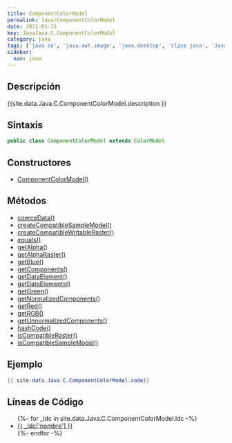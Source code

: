 ```yaml
---
title: ComponentColorModel
permalink: Java/ComponentColorModel
date: 2021-01-11
key: JavaJava.C.ComponentColorModel
category: java
tags: ['java se', 'java.awt.image', 'java.desktop', 'clase java', 'Java 1.0']
sidebar: 
  nav: java
---
```


## Descripción
{{site.data.Java.C.ComponentColorModel.description }}

## Sintaxis
~~~java
public class ComponentColorModel extends ColorModel
~~~

## Constructores
* [ComponentColorModel()](/Java/ComponentColorModel/ComponentColorModel/)

## Métodos
* [coerceData()](/Java/ComponentColorModel/coerceData)
* [createCompatibleSampleModel()](/Java/ComponentColorModel/createCompatibleSampleModel)
* [createCompatibleWritableRaster()](/Java/ComponentColorModel/createCompatibleWritableRaster)
* [equals()](/Java/ComponentColorModel/equals)
* [getAlpha()](/Java/ComponentColorModel/getAlpha)
* [getAlphaRaster()](/Java/ComponentColorModel/getAlphaRaster)
* [getBlue()](/Java/ComponentColorModel/getBlue)
* [getComponents()](/Java/ComponentColorModel/getComponents)
* [getDataElement()](/Java/ComponentColorModel/getDataElement)
* [getDataElements()](/Java/ComponentColorModel/getDataElements)
* [getGreen()](/Java/ComponentColorModel/getGreen)
* [getNormalizedComponents()](/Java/ComponentColorModel/getNormalizedComponents)
* [getRed()](/Java/ComponentColorModel/getRed)
* [getRGB()](/Java/ComponentColorModel/getRGB)
* [getUnnormalizedComponents()](/Java/ComponentColorModel/getUnnormalizedComponents)
* [hashCode()](/Java/ComponentColorModel/hashCode)
* [isCompatibleRaster()](/Java/ComponentColorModel/isCompatibleRaster)
* [isCompatibleSampleModel()](/Java/ComponentColorModel/isCompatibleSampleModel)

## Ejemplo
~~~java
{{ site.data.Java.C.ComponentColorModel.code}}
~~~

## Líneas de Código
<ul>
{%- for _ldc in site.data.Java.C.ComponentColorModel.ldc -%}
   <li>
       <a href="{{_ldc['url'] }}">{{ _ldc['nombre'] }}</a>
   </li>
{%- endfor -%}
</ul>
